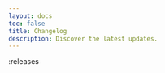 ```yaml
---
layout: docs
toc: false
title: Changelog
description: Discover the latest updates.
---
```


:releases
